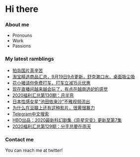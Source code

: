 # Hi there 

### About me
- Pronouns
- Work
- Passions 

### My latest ramblings
<!-- BLOGPOSTS:START -->
- [拍岛国片真辛苦](https://fuliba2020.net/daoyan.html)
- [淘宝精选商品汇总，9月19日9点更新，舒克漱口水，桌面吸尘吸](https://fuliba2020.net/99.html)
- [花小猪请你免费打车，打车立减15元优惠](https://fuliba2020.net/huaxiaozhu.html)
- [现在直播间越来越会玩了，有点在越南选妃的感觉](https://fuliba2020.net/yuenan.html)
- [2020福利汇总第130期：月半弯](https://fuliba2020.net/2020130.html)
- [日本性感女星“池田依来沙”不雅视频流出](https://fuliba2020.net/elaiza-ikeda.html)
- [为什么在豆瓣上还有这种影片，很黄很暴力](https://fuliba2020.net/evolved.html)
- [Telegram中文搜索](https://fuliba2020.net/telegram-search.html)
- [HBO出品：2020最新科幻剧集《异星灾变》更新至第7集](https://fuliba2020.net/raised-by-wolves.html)
- [2020福利汇总第129期：分手总要在雨天](https://fuliba2020.net/2020129.html)
<!-- BLOGPOSTS:END -->

### Contact me
You can reach me at twitter!
